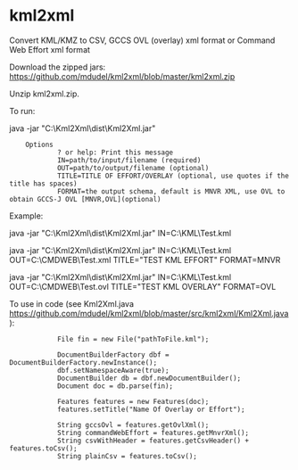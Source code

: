 # kml2xml
Convert KML/KMZ to CSV, GCCS OVL (overlay) xml format or Command Web Effort xml format

Download the zipped jars: https://github.com/mdudel/kml2xml/blob/master/kml2xml.zip

Unzip kml2xml.zip.

To run:

java -jar "C:\Kml2Xml\dist\Kml2Xml.jar"

        Options
                ? or help: Print this message
                IN=path/to/input/filename (required)
                OUT=path/to/output/filename (optional)
                TITLE=TITLE OF EFFORT/OVERLAY (optional, use quotes if the title has spaces)
                FORMAT=the output schema, default is MNVR XML, use OVL to obtain GCCS-J OVL [MNVR,OVL](optional)

Example:

java -jar "C:\Kml2Xml\dist\Kml2Xml.jar" IN=C:\KML\Test.kml

java -jar "C:\Kml2Xml\dist\Kml2Xml.jar" IN=C:\KML\Test.kml OUT=C:\CMDWEB\Test.xml TITLE="TEST KML EFFORT" FORMAT=MNVR

java -jar "C:\Kml2Xml\dist\Kml2Xml.jar" IN=C:\KML\Test.kml OUT=C:\CMDWEB\Test.ovl TITLE="TEST KML OVERLAY" FORMAT=OVL

To use in code (see Kml2Xml.java https://github.com/mdudel/kml2xml/blob/master/src/kml2xml/Kml2Xml.java ):


                File fin = new File("pathToFile.kml");                
                
                DocumentBuilderFactory dbf = DocumentBuilderFactory.newInstance();
                dbf.setNamespaceAware(true); 
                DocumentBuilder db = dbf.newDocumentBuilder();
                Document doc = db.parse(fin);
                
                Features features = new Features(doc);
                features.setTitle("Name Of Overlay or Effort");
                
                String gccsOvl = features.getOvlXml();
                String commandWebEffort = features.getMnvrXml();
                String csvWithHeader = features.getCsvHeader() + features.toCsv();
                String plainCsv = features.toCsv();
                
                
                





